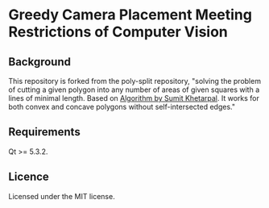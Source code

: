# Greedy Camera Placement Meeting Restrictions of Computer Vision

## Background

This repository is forked from the poly-split repository, "solving the problem of cutting a given polygon into any number of areas of given squares with a lines of minimal length. Based on [Algorithm by Sumit Khetarpal](http://www.khetarpal.org/polygon-splitting/). It works for both convex and concave polygons without self-intersected edges."

## Requirements

Qt >= 5.3.2.

## Licence

Licensed under the MIT license.

